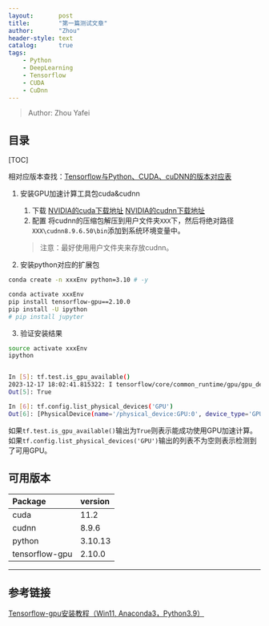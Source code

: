 ```yaml
---
layout:       post
title:        "第一篇测试文章"
author:       "Zhou"
header-style: text
catalog:      true
tags:
    - Python
	- DeepLearning
	- Tensorflow
	- CUDA
	- CuDnn
---
```


> Author: Zhou Yafei

## 目录

[TOC]

相对应版本查找：[Tensorflow与Python、CUDA、cuDNN的版本对应表](https://blog.csdn.net/ly869915532/article/details/124542362)

1. 安装GPU加速计算工具包cuda&cudnn
	1. 下载
		[NVIDIA的cuda下载地址](https://developer.nvidia.com/cuda-toolkit-archive)
		[NVIDIA的cudnn下载地址](https://developer.nvidia.com/rdp/cudnn-archive)
	2. 配置
		将cudnn的压缩包解压到用户文件夹`XXX`下，然后将绝对路径`XXX\cudnn8.9.6.50\bin`添加到系统环境变量中。 
		
	
	> 注意：最好使用用户文件夹来存放cudnn。
	
2. 安装python对应的扩展包

```bash
conda create -n xxxEnv python=3.10 # -y
```

```bash
conda activate xxxEnv
pip install tensorflow-gpu==2.10.0
pip install -U ipython
# pip install jupyter
```
3. 验证安装结果

```bash
source activate xxxEnv
ipython


In [5]: tf.test.is_gpu_available()
2023-12-17 18:02:41.815322: I tensorflow/core/common_runtime/gpu/gpu_device.cc:1616] Created device /device:GPU:0 with 3497 MB memory:  -> device: 0, name: NVIDIA GeForce RTX 3060 Laptop GPU, pci bus id: 0000:01:00.0, compute capability: 8.6
Out[5]: True 

In [6]: tf.config.list_physical_devices('GPU')
Out[6]: [PhysicalDevice(name='/physical_device:GPU:0', device_type='GPU')]
```

如果`tf.test.is_gpu_available()`输出为`True`则表示能成功使用GPU加速计算。
如果`tf.config.list_physical_devices('GPU')`输出的列表不为空则表示检测到了可用GPU。

## 可用版本

| Package        | version |
| :------------- | :------ |
| cuda           | 11.2    |
| cudnn          | 8.9.6   |
| python         | 3.10.13 |
| tensorflow-gpu | 2.10.0  |




---
## 参考链接
[Tensorflow-gpu安装教程（Win11, Anaconda3，Python3.9）](https://blog.csdn.net/weixin_43412762/article/details/129824339)